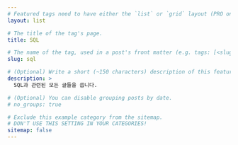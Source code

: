 ```yaml
---
# Featured tags need to have either the `list` or `grid` layout (PRO only).
layout: list

# The title of the tag's page.
title: SQL

# The name of the tag, used in a post's front matter (e.g. tags: [<slug>]).
slug: sql

# (Optional) Write a short (~150 characters) description of this featured tag.
description: >
  SQL과 관련된 모든 글들을 씁니다.

# (Optional) You can disable grouping posts by date.
# no_groups: true

# Exclude this example category from the sitemap.
# DON'T USE THIS SETTING IN YOUR CATEGORIES!
sitemap: false
---
```

